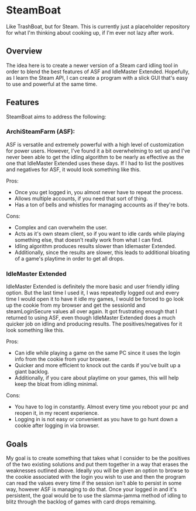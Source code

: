# SteamBoat
Like TrashBoat, but for Steam.
This is currently just a placeholder repository for what I'm thinking about cooking up, if I'm ever not lazy after work.

## Overview
The idea here is to create a newer version of a Steam card idling tool in order to blend the best features of ASF and IdleMaster Extended.
Hopefully, as I learn the Steam API, I can create a program with a slick GUI that's easy to use and powerful at the same time.

## Features
SteamBoat aims to address the following:

### ArchiSteamFarm (ASF): 
ASF is versatile and extremely powerful with a high level of customization for power users.  However, I've found it a bit overwhelming to set up and I've never been able to get the idling algorithm to be nearly as effective as the one that IdleMaster Extended uses these days.  If I had to list the positives and negatives for ASF, it would look something like this.

Pros:
* Once you get logged in, you almost never have to repeat the process.
* Allows multiple accounts, if you need that sort of thing.
* Has a ton of bells and whistles for managing accounts as if they're bots.

Cons:
* Complex and can overwhelm the user.
* Acts as it's own steam client, so if you want to idle cards while playing something else, that doesn't really work from what I can find.
* Idling algorithm produces results slower than Idlemaster Extended.
* Additionally, since the results are slower, this leads to additional bloating of a game's playtime in order to get all drops.

### IdleMaster Extended
IdleMaster Extended is definitely the more basic and user friendly idling option.  But the last time I used it, I was repeatedly logged out and every time I would open it to have it idle my games, I would be forced to go look up the cookie from my browser and get the sessionId and steamLoginSecure values all over again.  It got frustrating enough that I returned to using ASF, even though IdleMaster Extended does a much quicker job on idling and producing results.  The positives/negatives for it look something like this.

Pros:
* Can idle while playing a game on the same PC since it uses the login info from the cookie from your browser.
* Quicker and more efficient to knock out the cards if you've built up a giant backlog.
* Additionally, if you care about playtime on your games, this will help keep the bloat from idling minimal.

Cons:
* You have to log in constantly.  Almost every time you reboot your pc and reopen it, in my recent experience.
* Logging in is not easy or convenient as you have to go hunt down a cookie after logging in via browser.

## Goals
My goal is to create something that takes what I consider to be the positives of the two existing solutions and put them together in a way that erases the weaknesses outlined above.  Ideally you will be given an option to browse to the cookie associated with the login you wish to use and then the program can read the values every time if the session isn't able to persist in some way, however ASF is managing to do that.  Once your logged in and it's persistent, the goal would be to use the slamma-jamma method of idling to blitz through the backlog of games with card drops remaining.  